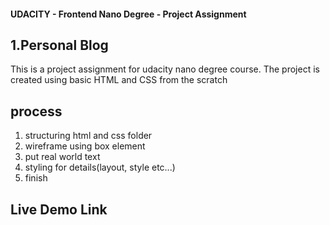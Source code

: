#### UDACITY - Frontend Nano Degree - Project Assignment

## 1.Personal Blog

This is a project assignment for udacity nano degree course. The project is created using basic HTML and CSS from the scratch

## process

1. structuring html and css folder
2. wireframe using box element
3. put real world text
4. styling for details(layout, style etc...)
5. finish

## Live Demo Link
